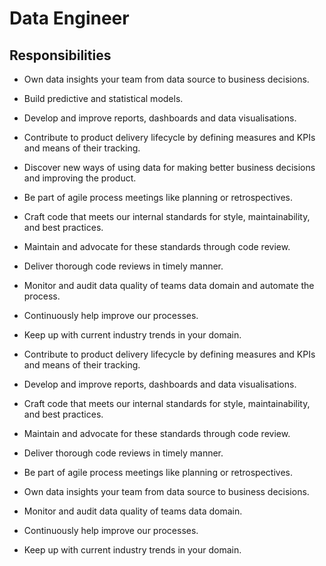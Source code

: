 # Data Engineer

## Responsibilities

- Own data insights your team from data source to business decisions.
- Build predictive and statistical models.
- Develop and improve reports, dashboards and data visualisations.
- Contribute to product delivery lifecycle by defining measures and KPIs and means of their tracking.
- Discover new ways of using data for making better business decisions and improving the product.
- Be part of agile process meetings like planning or retrospectives.
- Craft code that meets our internal standards for style, maintainability, and best practices.
- Maintain and advocate for these standards through code review.
- Deliver thorough code reviews in timely manner.
- Monitor and audit data quality of teams data domain and automate the process.
- Continuously help improve our processes.
- Keep up with current industry trends in your domain.

- Contribute to product delivery lifecycle by defining measures and KPIs and means of their tracking.
- Develop and improve reports, dashboards and data visualisations.
- Craft code that meets our internal standards for style, maintainability, and best practices.
- Maintain and advocate for these standards through code review.
- Deliver thorough code reviews in timely manner.
- Be part of agile process meetings like planning or retrospectives.
- Own data insights your team from data source to business decisions.
- Monitor and audit data quality of teams data domain.
- Continuously help improve our processes.
- Keep up with current industry trends in your domain.
